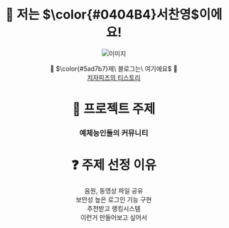 
<div align = "center">

# 🙌 저는 $\color{#0404B4}서찬영$이에요!
![이미지](https://valorantinfo.com/images/kr/tactibear-spray_valorant_gif_3946.gif)

🔻 $\color{#5ad7b7}제\ 블로그는\ 여기에요$ 🔻  
[치자피즈의 티스토리](https://cheezzapisse.tistory.com/)


# 📢 프로젝트 주제

### 예체능인들의 커뮤니티

# ❓ 주제 선정 이유
음원, 동영상 파일 공유  
보안성 높은 로그인 기능 구현  
추천받고 랭킹시스템  
이런거 만들어보고 싶어서

</div>